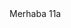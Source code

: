 
<!DOCTYPE html>

<head>
    <title> ilk uygulamam mami </title>
</head>

<body>
    Merhaba 11a
</body>

</html>
